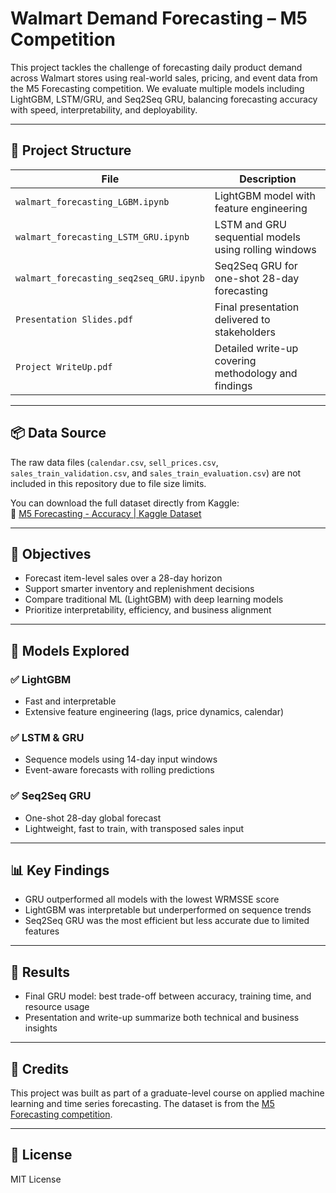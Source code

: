 # Walmart Demand Forecasting – M5 Competition

This project tackles the challenge of forecasting daily product demand across Walmart stores using real-world sales, pricing, and event data from the M5 Forecasting competition. We evaluate multiple models including LightGBM, LSTM/GRU, and Seq2Seq GRU, balancing forecasting accuracy with speed, interpretability, and deployability.

---

## 📁 Project Structure

| File                             | Description                                               |
|----------------------------------|-----------------------------------------------------------|
| `walmart_forecasting_LGBM.ipynb` | LightGBM model with feature engineering                  |
| `walmart_forecasting_LSTM_GRU.ipynb` | LSTM and GRU sequential models using rolling windows     |
| `walmart_forecasting_seq2seq_GRU.ipynb` | Seq2Seq GRU for one-shot 28-day forecasting              |
| `Presentation Slides.pdf`        | Final presentation delivered to stakeholders             |
| `Project WriteUp.pdf`            | Detailed write-up covering methodology and findings      |

---

## 📦 Data Source

The raw data files (`calendar.csv`, `sell_prices.csv`, `sales_train_validation.csv`, and `sales_train_evaluation.csv`) are not included in this repository due to file size limits.

You can download the full dataset directly from Kaggle:  
🔗 [M5 Forecasting - Accuracy | Kaggle Dataset](https://www.kaggle.com/competitions/m5-forecasting-accuracy/data)

---

## 📌 Objectives

- Forecast item-level sales over a 28-day horizon
- Support smarter inventory and replenishment decisions
- Compare traditional ML (LightGBM) with deep learning models
- Prioritize interpretability, efficiency, and business alignment

---

## 🧠 Models Explored

### ✅ LightGBM
- Fast and interpretable
- Extensive feature engineering (lags, price dynamics, calendar)

### ✅ LSTM & GRU
- Sequence models using 14-day input windows
- Event-aware forecasts with rolling predictions

### ✅ Seq2Seq GRU
- One-shot 28-day global forecast
- Lightweight, fast to train, with transposed sales input

---

## 📊 Key Findings

- GRU outperformed all models with the lowest WRMSSE score
- LightGBM was interpretable but underperformed on sequence trends
- Seq2Seq GRU was the most efficient but less accurate due to limited features

---

## 🏁 Results

- Final GRU model: best trade-off between accuracy, training time, and resource usage
- Presentation and write-up summarize both technical and business insights

---

## 📎 Credits

This project was built as part of a graduate-level course on applied machine learning and time series forecasting. The dataset is from the [M5 Forecasting competition](https://www.kaggle.com/competitions/m5-forecasting-accuracy/overview).

---

## 📜 License

MIT License
